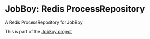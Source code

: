 # JobBoy: Redis ProcessRepository

A Redis ProcessRepository for JobBoy.

This is part of the [JobBoy project](https://github.com/danielsan80/jobboy-doc)



